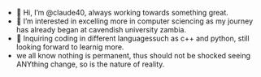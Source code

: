- 👋 Hi, I’m @claude40, always working towards something great. 
- 👀 I’m interested in excelling more in computer sciencing as my journey has already began at cavendish university zambia.
- 🌱 Inquiring coding in different languagessuch as c++ and python, still looking forward to learnig more.
- we all know nothing is permanent, thus should not be shocked seeing ANYthing change, so is the nature of reality.

<!---
claud40/claud40 is a ✨ special ✨ repository because its `README.md` (this file) appears on your GitHub profile.
You can click the Preview link to take a look at your changes.
--->
